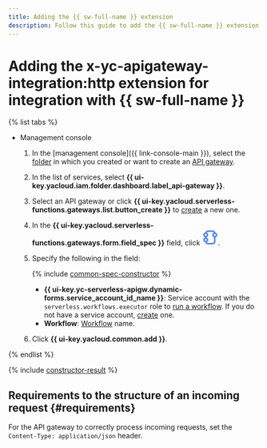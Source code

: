 ```yaml
---
title: Adding the {{ sw-full-name }} extension
description: Follow this guide to add the {{ sw-full-name }} extension using the specification constructor.
---
```


# Adding the x-yc-apigateway-integration:http extension for integration with {{ sw-full-name }}

{% list tabs %}

- Management console

  1. In the [management console]({{ link-console-main }}), select the [folder](../../../resource-manager/concepts/resources-hierarchy.md#folder) in which you created or want to create an [API gateway](../../concepts/index.md).
  1. In the list of services, select **{{ ui-key.yacloud.iam.folder.dashboard.label_api-gateway }}**.
  1. Select an API gateway or click **{{ ui-key.yacloud.serverless-functions.gateways.list.button_create }}** to [create](../../operations/api-gw-create.md) a new one.
  1. In the **{{ ui-key.yacloud.serverless-functions.gateways.form.field_spec }}** field, click ![image](../../../_assets/api-gateway/spec-constructor/workflows.svg).
  1. Specify the following in the field:

      {% include [common-spec-constructor](../../../_includes/api-gateway/common-spec-constructor.md) %}

      * **{{ ui-key.yc-serverless-apigw.dynamic-forms.service_account_id_name }}**: Service account with the `serverless.workflows.executor` role to [run a workflow](../../../serverless-integrations/concepts/workflows/execution.md). If you do not have a service account, [create](../../../iam/operations/sa/create.md) one.
      * **Workflow**: [Workflow](../../../serverless-integrations/concepts/workflows/workflow.md) name.

  1. Click **{{ ui-key.yacloud.common.add }}**.

{% endlist %}

{% include [constructor-result](../../../_includes/api-gateway/constructor-result.md) %}

## Requirements to the structure of an incoming request {#requirements}

For the API gateway to correctly process incoming requests, set the `Content-Type: application/json` header.